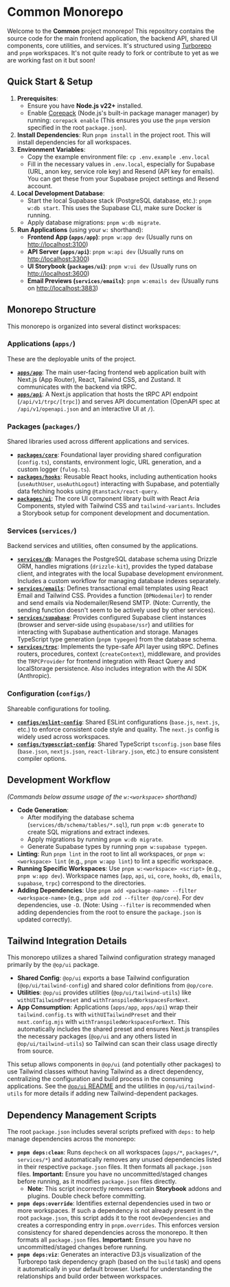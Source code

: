 # Common Monorepo

Welcome to the **Common** project monorepo! This repository contains the source code for the main frontend application, the backend API, shared UI components, core utilities, and services. It's structured using [Turborepo](https://turbo.build/repo) and `pnpm` workspaces.
It's not quite ready to fork or contribute to yet as we are working fast on it but soon!

## Quick Start & Setup

1.  **Prerequisites**:
    - Ensure you have **Node.js v22+** installed.
    - Enable [Corepack](https://nodejs.org/api/corepack.html) (Node.js's built-in package manager manager) by running: `corepack enable` (This ensures you use the `pnpm` version specified in the root `package.json`).
2.  **Install Dependencies**: Run `pnpm install` in the project root. This will install dependencies for all workspaces.
3.  **Environment Variables**:
    - Copy the example environment file: `cp .env.example .env.local`
    - Fill in the necessary values in `.env.local`, especially for Supabase (URL, anon key, service role key) and Resend (API key for emails). You can get these from your Supabase project settings and Resend account.
4.  **Local Development Database**:
    - Start the local Supabase stack (PostgreSQL database, etc.): `pnpm w:db start`. This uses the Supabase CLI, make sure Docker is running.
    - Apply database migrations: `pnpm w:db migrate`.
5.  **Run Applications** (using your `w:` shorthand):
    - **Frontend App (`apps/app`)**: `pnpm w:app dev` (Usually runs on [http://localhost:3100](http://localhost:3100))
    - **API Server (`apps/api`)**: `pnpm w:api dev` (Usually runs on [http://localhost:3300](http://localhost:3300))
    - **UI Storybook (`packages/ui`)**: `pnpm w:ui dev` (Usually runs on [http://localhost:3600](http://localhost:3600))
    - **Email Previews (`services/emails`)**: `pnpm w:emails dev` (Usually runs on [http://localhost:3883](http://localhost:3883))

## Monorepo Structure

This monorepo is organized into several distinct workspaces:

### Applications (`apps/`)

These are the deployable units of the project.

- **[`apps/app`](./apps/app/README.md)**: The main user-facing frontend web application built with Next.js (App Router), React, Tailwind CSS, and Zustand. It communicates with the backend via tRPC.
- **[`apps/api`](./apps/api/README.md)**: A Next.js application that hosts the tRPC API endpoint (`/api/v1/trpc/[trpc]`) and serves API documentation (OpenAPI spec at `/api/v1/openapi.json` and an interactive UI at `/`).

### Packages (`packages/`)

Shared libraries used across different applications and services.

- **[`packages/core`](./packages/core/README.md)**: Foundational layer providing shared configuration (`config.ts`), constants, environment logic, URL generation, and a custom logger (`fulog.ts`).
- **[`packages/hooks`](./packages/hooks/README.md)**: Reusable React hooks, including authentication hooks (`useAuthUser`, `useAuthLogout`) interacting with Supabase, and potentially data fetching hooks using `@tanstack/react-query`.
- **[`packages/ui`](./packages/ui/README.md)**: The core UI component library built with React Aria Components, styled with Tailwind CSS and `tailwind-variants`. Includes a Storybook setup for component development and documentation.

### Services (`services/`)

Backend services and utilities, often consumed by the applications.

- **[`services/db`](./services/db/README.md)**: Manages the PostgreSQL database schema using Drizzle ORM, handles migrations (`drizzle-kit`), provides the typed database client, and integrates with the local Supabase development environment. Includes a custom workflow for managing database indexes separately.
- **[`services/emails`](./services/emails/README.md)**: Defines transactional email templates using React Email and Tailwind CSS. Provides a function (`OPNodemailer`) to render and send emails via Nodemailer/Resend SMTP. (Note: Currently, the sending function doesn't seem to be actively used by other services).
- **[`services/supabase`](./services/supabase/README.md)**: Provides configured Supabase client instances (browser and server-side using `@supabase/ssr`) and utilities for interacting with Supabase authentication and storage. Manages TypeScript type generation (`pnpm typegen`) from the database schema.
- **[`services/trpc`](./services/trpc/README.md)**: Implements the type-safe API layer using tRPC. Defines routers, procedures, context (`createContext`), middleware, and provides the `TRPCProvider` for frontend integration with React Query and localStorage persistence. Also includes integration with the AI SDK (Anthropic).

### Configuration (`configs/`)

Shareable configurations for tooling.

- **[`configs/eslint-config`](./configs/eslint-config/README.md)**: Shared ESLint configurations (`base.js`, `next.js`, etc.) to enforce consistent code style and quality. The `next.js` config is widely used across workspaces.
- **[`configs/typescript-config`](./configs/typescript-config/README.md)**: Shared TypeScript `tsconfig.json` base files (`base.json`, `nextjs.json`, `react-library.json`, etc.) to ensure consistent compiler options.

## Development Workflow

_(Commands below assume usage of the `w:<workspace>` shorthand)_

- **Code Generation**:
  - After modifying the database schema (`services/db/schema/tables/*.sql`), run `pnpm w:db generate` to create SQL migrations and extract indexes.
  - Apply migrations by running `pnpm w:db migrate`.
  - Generate Supabase types by running `pnpm w:supabase typegen`.
- **Linting**: Run `pnpm lint` in the root to lint all workspaces, or `pnpm w:<workspace> lint` (e.g., `pnpm w:app lint`) to lint a specific workspace.
- **Running Specific Workspaces**: Use `pnpm w:<workspace> <script>` (e.g., `pnpm w:app dev`). Workspace names (`app`, `api`, `ui`, `core`, `hooks`, `db`, `emails`, `supabase`, `trpc`) correspond to the directories.
- **Adding Dependencies**: Use `pnpm add <package-name> --filter <workspace-name>` (e.g., `pnpm add zod --filter @op/core`). For dev dependencies, use `-D`. (Note: Using `--filter` is recommended when adding dependencies from the root to ensure the `package.json` is updated correctly).

## Tailwind Integration Details

This monorepo utilizes a shared Tailwind configuration strategy managed primarily by the `@op/ui` package.

- **Shared Config**: `@op/ui` exports a base Tailwind configuration (`@op/ui/tailwind-config`) and shared color definitions from `@op/core`.
- **Utilities**: `@op/ui` provides utilities (`@op/ui/tailwind-utils`) like `withUITailwindPreset` and `withTranspiledWorkspacesForNext`.
- **App Consumption**: Applications (`apps/app`, `apps/api`) wrap their `tailwind.config.ts` with `withUITailwindPreset` and their `next.config.mjs` with `withTranspiledWorkspacesForNext`. This automatically includes the shared preset and ensures Next.js transpiles the necessary packages (`@op/ui` and any others listed in `@op/ui/tailwind-utils`) so Tailwind can scan their class usage directly from source.

This setup allows components in `@op/ui` (and potentially other packages) to use Tailwind classes without having Tailwind as a direct dependency, centralizing the configuration and build process in the consuming applications. See the [`@op/ui` README](./packages/ui/README.md) and the utilities in `@op/ui/tailwind-utils` for more details if adding new Tailwind-dependent packages.

## Dependency Management Scripts

The root `package.json` includes several scripts prefixed with `deps:` to help manage dependencies across the monorepo:

- **`pnpm deps:clean`**: Runs `depcheck` on all workspaces (`apps/*`, `packages/*`, `services/*`) and automatically removes any unused dependencies listed in their respective `package.json` files. It then formats all `package.json` files. **Important:** Ensure you have no uncommitted/staged changes before running, as it modifies `package.json` files directly.
  - **Note**: This script incorrectly removes certain **Storybook** addons and plugins. Double check before committing.
- **`pnpm deps:override`**: Identifies external dependencies used in two or more workspaces. If such a dependency is not already present in the root `package.json`, this script adds it to the root `devDependencies` and creates a corresponding entry in `pnpm.overrides`. This enforces version consistency for shared dependencies across the monorepo. It then formats all `package.json` files. **Important:** Ensure you have no uncommitted/staged changes before running.
- **`pnpm deps:viz`**: Generates an interactive D3.js visualization of the Turborepo task dependency graph (based on the `build` task) and opens it automatically in your default browser. Useful for understanding the relationships and build order between workspaces.

